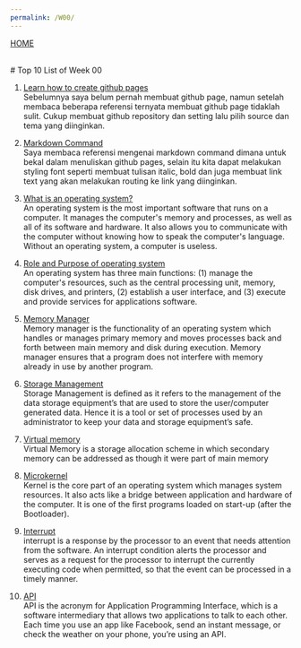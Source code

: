 ```yaml
---
permalink: /W00/
---
```

[HOME](../)

<br>
# Top 10 List of Week 00

1. [Learn how to create github pages](https://pages.github.com/)<br>
Sebelumnya saya belum pernah membuat github page, namun setelah membaca beberapa referensi ternyata membuat github page tidaklah sulit. Cukup membuat github repository dan setting lalu pilih source dan tema yang diinginkan.

2. [Markdown Command](https://www.markdownguide.org/cheat-sheet/)<br>
Saya membaca referensi mengenai markdown command dimana untuk bekal dalam menuliskan github pages, selain itu kita dapat melakukan styling font seperti membuat tulisan italic, bold dan juga membuat link text yang akan melakukan routing ke link yang diinginkan.

3. [What is an operating system?](https://edu.gcfglobal.org/en/computerbasics/understanding-operating-systems/1/)<br>
An operating system is the most important software that runs on a computer. It manages the computer's memory and processes, as well as all of its software and hardware. It also allows you to communicate with the computer without knowing how to speak the computer's language. Without an operating system, a computer is useless.

4. [Role and Purpose of operating system](https://homepage.cs.uri.edu/faculty/wolfe/book/Readings/Reading07.htm)<br>
An operating system has three main functions: (1) manage the computer's resources, such as the central processing unit, memory, disk drives, and printers, (2) establish a user interface, and (3) execute and provide services for applications software.

5. [Memory Manager](https://www.youtube.com/watch?v=qdkxXygc3rE)<br>
Memory manager is the functionality of an operating system which handles or manages primary memory and moves processes back and forth between main memory and disk during execution. Memory manager ensures that a program does not interfere with memory already in use by another program. 

6. [Storage Management](https://www.geeksforgeeks.org/storage-management/)<br>
Storage Management is defined as it refers to the management of the data storage equipment’s that are used to store the user/computer generated data. Hence it is a tool or set of processes used by an administrator to keep your data and storage equipment’s safe.

7. [Virtual memory](https://www.tutorialspoint.com/operating_system/os_virtual_memory.htm)<br>
Virtual Memory is a storage allocation scheme in which secondary memory can be addressed as though it were part of main memory

8. [Microkernel](https://www.geeksforgeeks.org/microkernel-in-operating-systems/)<br>
Kernel is the core part of an operating system which manages system resources. It also acts like a bridge between application and hardware of the computer. It is one of the first programs loaded on start-up (after the Bootloader).

9. [Interrupt](https://en.wikipedia.org/wiki/Interrupt)<br>
interrupt is a response by the processor to an event that needs attention from the software. An interrupt condition alerts the processor and serves as a request for the processor to interrupt the currently executing code when permitted, so that the event can be processed in a timely manner.

10. [API](https://www.mulesoft.com/resources/api/what-is-an-api)<br>
API is the acronym for Application Programming Interface, which is a software intermediary that allows two applications to talk to each other. Each time you use an app like Facebook, send an instant message, or check the weather on your phone, you’re using an API.

